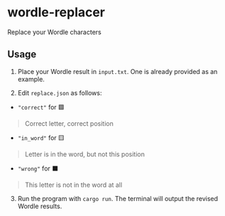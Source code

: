 # wordle-replacer
Replace your Wordle characters
## Usage
1. Place your Wordle result in `input.txt`. One is already provided as an example.

2. Edit `replace.json` as follows:
- `"correct"` for 🟩 
> Correct letter, correct position

- `"in_word"` for 🟨
> Letter is in the word, but not this position

- `"wrong"` for ⬛ 
> This letter is not in the word at all

3. Run the program with `cargo run`. The terminal will output the revised Wordle results.